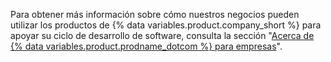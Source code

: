 Para obtener más información sobre cómo nuestros negocios pueden utilizar los productos de {% data variables.product.company_short %} para apoyar su ciclo de desarrollo de software, consulta la sección "[Acerca de {% data variables.product.prodname_dotcom %} para empresas](/admin/overview/about-github-for-enterprises)".